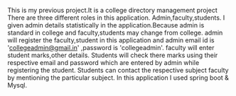 This is my previous project.It is a college directory management project
There are three different roles in this application. Admin,faculty,students.
I given admin details statistically in the application.Because admin is standard in college and faculty,students may change from college.
admin will register the faculty,student in this application and admin email id is 'collegeadmin@gmail.in' ,password is 'collegeadmin'.
faculty will enter student marks,other details.
Students will check there marks using their respective email and password which are entered by admin while registering the student.
Students can contact the respective subject faculty by mentioning the particular subject.
In this application I used spring boot & Mysql. 

